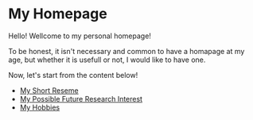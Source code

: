 # My Homepage 

Hello! Wellcome to my personal homepage!

To be honest, it isn't necessary and common to have a homapage at my age, but whether it is usefull or not, I would like to have one.

Now, let's start from the content below!

* [My Short Reseme](reseme/reseme.md)
* [My Possible Future Research Interest](interest/interest.md)
* [My Hobbies](hobby/hobby.md)